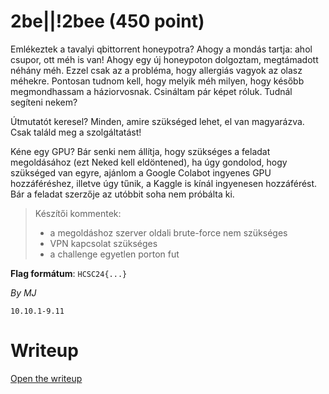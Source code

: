 # 2be||!2bee (450 point)

Emlékeztek a tavalyi qbittorrent honeypotra? Ahogy a mondás tartja: ahol csupor, ott méh is van! Ahogy egy új honeypoton dolgoztam, megtámadott néhány méh. Ezzel csak az a probléma, hogy allergiás vagyok az olasz méhekre. Pontosan tudnom kell, hogy melyik méh milyen, hogy később megmondhassam a háziorvosnak. Csináltam pár képet róluk. Tudnál segíteni nekem?

Útmutatót keresel? Minden, amire szükséged lehet, el van magyarázva. Csak találd meg a szolgáltatást!

Kéne egy GPU? Bár senki nem állítja, hogy szükséges a feladat megoldásához (ezt Neked kell eldöntened), ha úgy gondolod, hogy szükséged van egyre, ajánlom a Google Colabot ingyenes GPU hozzáféréshez, illetve úgy tűnik, a Kaggle is kínál ingyenesen hozzáférést. Bár a feladat szerzője az utóbbit soha nem próbálta ki.

> Készítői kommentek:
>-  a megoldáshoz szerver oldali brute-force nem szükséges
>-  VPN kapcsolat szükséges
>-  a challenge egyetlen porton fut

**Flag formátum**: `HCSC24{...}`

*By MJ*

`10.10.1-9.11`

# Writeup
[Open the writeup](WRITEUP.md)